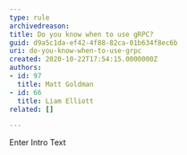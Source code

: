 ```yaml
---
type: rule
archivedreason: 
title: Do you know when to use gRPC?
guid: d9a5c1da-ef42-4f88-82ca-01b634f8ec6b
uri: do-you-know-when-to-use-grpc
created: 2020-10-22T17:54:15.0000000Z
authors:
- id: 97
  title: Matt Goldman
- id: 66
  title: Liam Elliott
related: []

---
```



Enter Intro Text
<br><excerpt class='endintro'></excerpt><br>



